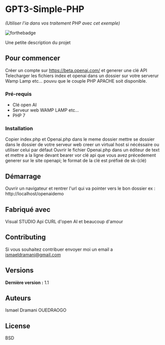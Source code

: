 # GPT3-Simple-PHP
_(Utiliser l'ia dans vos traitement PHP avec cet exemple)_

![forthebadge](http://forthebadge.com/images/badges/built-with-love.svg)

Une petite description du projet

## Pour commencer
Créer un compte sur https://beta.openai.com/ et generer une clé API
Telecharger les fichiers index et openai dans un dossier sur votre serverur Wamp Lamp etc... pouvu que le couple PHP APACHE soit disponible.

### Pré-requis
- Clé open AI
- Serveur web WAMP LAMP etc...
- PHP 7

### Installation
Copier index.php et Openai.php dans le meme dossier
mettre se dossier dans le dossier de votre serveur web 
creer un virtual host si nécéssaire ou utiliser celui par défaut
Ouvrir le fichier Openai.php dans un éditeur de text et mettre a la ligne devant bearer vor clé api que vous avez précedement generer sur le site openapi; le format de la clé est préfixé de sk-(clé)

## Démarrage

Ouvrir un navigateur et rentrer l'url qui va pointer vers le bon dossier ex : http://localhost/openaidemo

## Fabriqué avec

Visual STUDIO
Api CURL d'open AI
et beaucoup d'amour 

## Contributing

Si vous souhaitez contribuer envoyer moi un email a ismaeldramani@gmail.com
## Versions

**Dernière version :** 1.1

## Auteurs
Ismael Dramani OUEDRAOGO

## License
BSD

